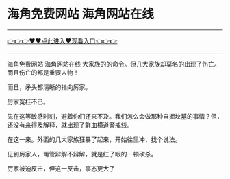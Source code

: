 # 海角免费网站 海角网站在线

<hr/> <a href="https://github.com/kiuhd/dfrw/issues/1">👉👉👉♥♥点此进入♥观看入口👈👉👉</a><hr/>

海角免费网站 海角网站在线
大家族的的命令。但几大家族却莫名的出现了伤亡。而且伤亡的都是重要人物！

而且，矛头都清晰的指向厉家。

厉家冤枉不已。

先在这等敏感时刻，避着你们还来不及。我们怎么会做那种自掘坟墓的事情？但，还没有来得及解释，就出现了鲜血横道警戒线。

在这一来。外面的几大家族狂暴了起来，开始往里冲，找个说法。

见到厉家人，甭管辩解不辩解，就是红了眼的一顿砍杀。

厉家被迫反击，但这一反击，事态更大了
